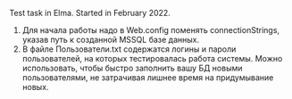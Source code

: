 Test task in Elma. Started in February 2022.

1. Для начала работы надо в Web.config поменять connectionStrings, указав путь к созданной MSSQL базе данных.
2. В файле Пользователи.txt содержатся логины и пароли пользователей, на которых тестировалась работа системы. Можно использовать, чтобы быстро заполнить вашу БД новыми пользователями, не затрачивая лишнее время на придумывание новых.
